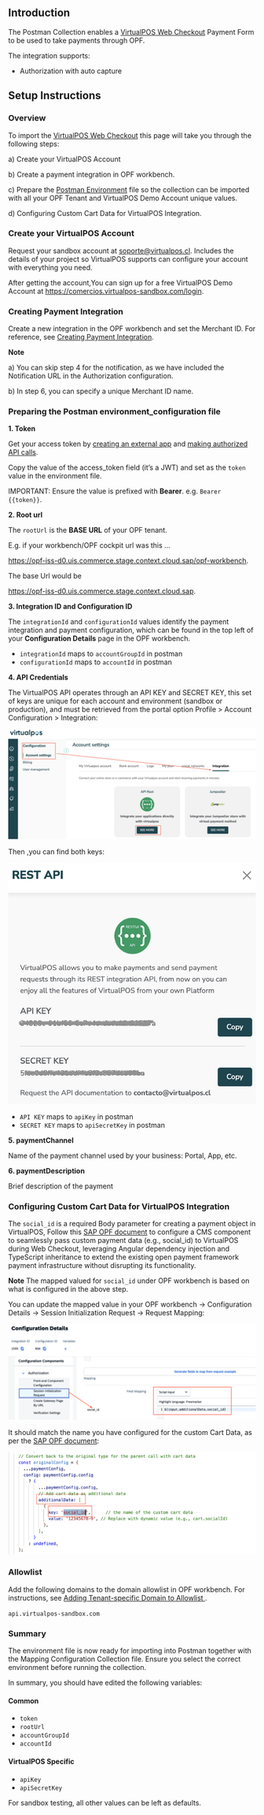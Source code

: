## Introduction

The Postman Collection enables a [VirtualPOS Web Checkout](https://virtualpos.readme.io/reference/introducción) Payment Form to be used to take payments through OPF. 

The integration supports:

* Authorization with auto capture



## Setup Instructions

### Overview
To import the [VirtualPOS Web Checkout](mapping_configuration.json) this page will take you through the following steps:

a) Create your VirtualPOS Account

b) Create a payment integration in OPF workbench.

c) Prepare the [Postman Environment](environment_configuration.json) file so the collection can be imported with all your OPF Tenant and VirtualPOS Demo Account unique values. 

d) Configuring Custom Cart Data for VirtualPOS Integration.

### Create your VirtualPOS Account

Request your sandbox account at soporte@virtualpos.cl. Includes the details of your project so VirtualPOS supports can configure your account with everything you need.

After getting the account,You can sign up for a free VirtualPOS Demo Account at https://comercios.virtualpos-sandbox.com/login.



### Creating Payment Integration
Create a new integration in the OPF workbench and set the Merchant ID. For reference, see [Creating Payment Integration](https://help.sap.com/docs/OPEN_PAYMENT_FRAMEWORK/3580ff1b17144b8780c055bbb7c2bed3/20a64f954df1425391757759011e7e6b.html).

**Note**

a) You can skip step 4 for the notification, as we have included the Notification URL in the Authorization configuration.

b) In step 6, you can specify a unique Merchant ID name.


### Preparing the Postman environment_configuration file

**1. Token**

Get your access token by [creating an external app](https://help.sap.com/docs/OPEN_PAYMENT_FRAMEWORK/8ccca5bb539a49258e924b467ee4e1c2/d927d21974fe4b368e063f72733bf0fe.html) and [making authorized API calls](https://help.sap.com/docs/OPEN_PAYMENT_FRAMEWORK/8ccca5bb539a49258e924b467ee4e1c2/40c792e66e2942209dc853a43533d78d.html).

Copy the value of the access_token field (it’s a JWT) and set as the ``token`` value in the environment file.

IMPORTANT: Ensure the value is prefixed with **Bearer**. e.g. ``Bearer {{token}}``.

**2. Root url**

The ``rootUrl`` is the **BASE URL** of your OPF tenant.

E.g. if your workbench/OPF cockpit url was this …

<https://opf-iss-d0.uis.commerce.stage.context.cloud.sap/opf-workbench>.

The base Url would be

https://opf-iss-d0.uis.commerce.stage.context.cloud.sap.


**3. Integration ID and Configuration ID**

The ``integrationId`` and ``configurationId`` values identify the payment integration and payment configuration, which can be found in the top left of your **Configuration Details** page in the OPF workbench.

* ``integrationId`` maps to ``accountGroupId`` in postman
* ``configurationId`` maps to ``accountId`` in postman

**4. API Credentials**

The VirtualPOS API operates through an API KEY and SECRET KEY, this set of keys are unique for each account and environment (sandbox or production),
and must be retrieved from the portal option Profile > Account Configuration > Integration:

![](images/APIKeys_1.png)

Then ,you can find both keys:

![](images/APIKeys_2.png)

* ``API KEY`` maps to ``apiKey`` in postman
* ``SECRET KEY`` maps to ``apiSecretKey`` in postman

**5. paymentChannel**

Name of the payment channel used by your business: Portal, App, etc.

**6. paymentDescription**

Brief description of the payment


### Configuring Custom Cart Data for VirtualPOS Integration

The ``social_id`` is a required Body parameter for creating a payment object in VirtualPOS, Follow this [SAP OPF document](https://help.sap.com/docs/OPEN_PAYMENT_FRAMEWORK/8ccca5bb539a49258e924b467ee4e1c2/f49f89c6348742f997858cca1dcf9aa1.html) 
to configure a CMS component to seamlessly pass custom payment data (e.g., social_id) to VirtualPOS during Web Checkout, leveraging Angular dependency injection and TypeScript inheritance to extend the existing open payment framework payment infrastructure without disrupting its functionality.

**Note**
The mapped valued for ``social_id`` under OPF workbench is based on what is configured in the above step.

You can update the mapped value in your OPF workbench -> Configuration Details -> Session Initialization Request -> Request Mapping:

![](images/mapped_social_id.png)

It should match the name you have configured for the custom Cart Data, as per the  [SAP OPF document](https://help.sap.com/docs/OPEN_PAYMENT_FRAMEWORK/8ccca5bb539a49258e924b467ee4e1c2/f49f89c6348742f997858cca1dcf9aa1.html):

![](images/custom_cart_data.png)


### Allowlist
Add the following domains to the domain allowlist in OPF workbench. For instructions, see [Adding Tenant-specific Domain to Allowlist
](https://help.sap.com/docs/OPEN_PAYMENT_FRAMEWORK/3580ff1b17144b8780c055bbb7c2bed3/a6836485b4494cfaad4033b4ee7a9c64.html).

``api.virtualpos-sandbox.com``


### Summary

The environment file is now ready for importing into Postman together with the Mapping Configuration Collection file. Ensure you select the correct environment before running the collection.

In summary, you should have edited the following variables: 

#### Common
- ``token``
- ``rootUrl``
- ``accountGroupId``
- ``accountId``

#### VirtualPOS Specific
- ``apiKey``
- ``apiSecretKey``
  
For sandbox testing, all other values can be left as defaults.  

